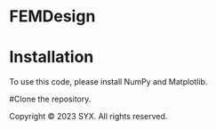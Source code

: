 # FEMDesign

# Installation
To use this code, please install NumPy and Matplotlib.

#Clone the repository.


Copyright © 2023 SYX. All rights reserved.
